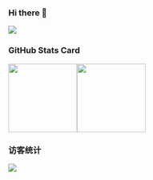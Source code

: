 ### Hi there 👋

![](https://metrics.lecoq.io/hushicai?template=classic&config.timezone=Asia%2FShanghai)

### GitHub Stats Card

<img height="137px" src="https://github-readme-stats.vercel.app/api?username=hushicai&hide_title=true&hide_border=true&show_icons=true&include_all_commits=true&count_private=true&line_height=21&text_color=000&icon_color=000&bg_color=0,ea6161,ffc64d,fffc4d,52fa5a&theme=graywhite" /><img height="137px" src="https://github-readme-stats.vercel.app/api/top-langs/?username=hushicai&hide=html&hide_title=true&hide_border=true&layout=compact&langs_count=6&exclude_repo=comp426,Redventures-Movie-Quotes&text_color=000&icon_color=fff&bg_color=0,52fa5a,4dfcff,c64dff&theme=graywhite" /></a>

### 访客统计
![](https://komarev.com/ghpvc/?username=hushicai&color=brightgreen)
